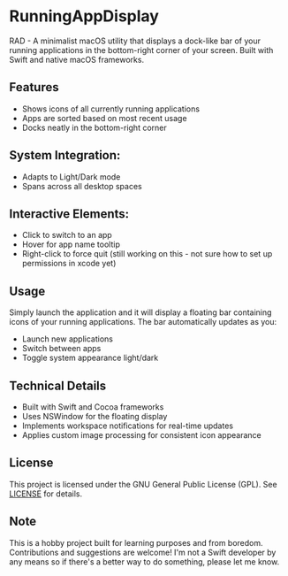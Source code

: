 # RunningAppDisplay

RAD - A minimalist macOS utility that displays a dock-like bar of your running applications in the bottom-right corner of your screen. Built with Swift and native macOS frameworks.

## Features

- Shows icons of all currently running applications
- Apps are sorted based on most recent usage
- Docks neatly in the bottom-right corner

## System Integration: 
  - Adapts to Light/Dark mode
  - Spans across all desktop spaces

## Interactive Elements:
  - Click to switch to an app
  - Hover for app name tooltip
  - Right-click to force quit (still working on this - not sure how to set up permissions in xcode yet)

## Usage

Simply launch the application and it will display a floating bar containing icons of your running applications. The bar automatically updates as you:
- Launch new applications
- Switch between apps
- Toggle system appearance light/dark

## Technical Details

- Built with Swift and Cocoa frameworks
- Uses NSWindow for the floating display
- Implements workspace notifications for real-time updates
- Applies custom image processing for consistent icon appearance

## License

This project is licensed under the GNU General Public License (GPL). See [LICENSE](https://www.gnu.org/licenses/gpl-3.0.html) for details.

## Note

This is a hobby project built for learning purposes and from boredom. Contributions and suggestions are welcome! I'm not a Swift developer by any means so if there's a better way to do something, please let me know.
